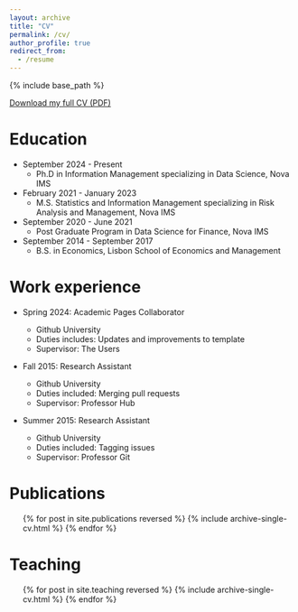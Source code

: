 ```yaml
---
layout: archive
title: "CV"
permalink: /cv/
author_profile: true
redirect_from:
  - /resume
---
```


{% include base_path %}

[Download my full CV (PDF)](https://raw.githubusercontent.com/BernardoRaimundo/BernardoRaimundo.github.io/master/files/Curriculum%20Vitae.pdf)

Education
======
* September 2024 - Present
  * Ph.D in Information Management specializing in Data Science, Nova IMS
* February 2021 - January 2023
  * M.S. Statistics and Information Management specializing in Risk Analysis and Management, Nova IMS
* September 2020 - June 2021
  * Post Graduate Program in Data Science for Finance, Nova IMS
* September 2014 - September 2017
  * B.S. in Economics, Lisbon School of Economics and Management

Work experience
======
* Spring 2024: Academic Pages Collaborator
  * Github University
  * Duties includes: Updates and improvements to template
  * Supervisor: The Users

* Fall 2015: Research Assistant
  * Github University
  * Duties included: Merging pull requests
  * Supervisor: Professor Hub

* Summer 2015: Research Assistant
  * Github University
  * Duties included: Tagging issues
  * Supervisor: Professor Git

<!--   
Skills
======
* Skill 1
* Skill 2
  * Sub-skill 2.1
  * Sub-skill 2.2
  * Sub-skill 2.3
* Skill 3
-->

Publications
======
  <ul>{% for post in site.publications reversed %}
    {% include archive-single-cv.html %}
  {% endfor %}</ul>

<!--  
Talks
======
  <ul>{% for post in site.talks reversed %}
    {% include archive-single-talk-cv.html  %}
  {% endfor %}</ul>
  
-->

Teaching
======
  <ul>{% for post in site.teaching reversed %}
    {% include archive-single-cv.html %}
  {% endfor %}</ul>
  

<!--    
Service and leadership
======
* Currently signed in to 43 different slack teams

-->

